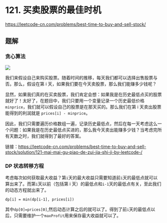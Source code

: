 # 121. 买卖股票的最佳时机

https://leetcode-cn.com/problems/best-time-to-buy-and-sell-stock/

## 题解

### 贪心算法

![](http://image.maplejoyous.cn/post/2022/04/04/202204041054033.png)

我们来假设自己来购买股票。随着时间的推移，每天我们都可以选择出售股票与否。那么，假设在第 i 天，如果我们要在今天卖股票，那么我们能赚多少钱呢？

显然，如果我们真的在买卖股票，我们肯定会想：如果我是在历史最低点买的股票就好了！太好了，在题目中，我们只要用一个变量记录一个历史最低价格 `minprice`，我们就可以假设自己的股票是在那天买的。那么我们在第 i 天卖出股票能得到的利润就是 `prices[i] - minprice`。

因此，我们只需要遍历价格数组一遍，记录历史最低点，然后在每一天考虑这么一个问题：如果我是在历史最低点买进的，那么我今天卖出能赚多少钱？当考虑完所有天数之时，我们就得到了最好的答案。

链接：https://leetcode-cn.com/problems/best-time-to-buy-and-sell-stock/solution/121-mai-mai-gu-piao-de-zui-jia-shi-ji-by-leetcode-/

### DP 状态转移方程

考虑每次如何获取最大收益？第`i`天的最大收益只需要知道前`i`天的最低点就可以算出来了。而第`i`天以前（包括第 i 天）的最低点和`i-1`天的最低点有关，至此我们的动态方程就出来了。

```
dp[i] = min(dp[i-1], prices[i])
```

其中`dp[0]=prices[0]`,然后动态计算之后的就可以了。得到了前`i`天的最低点以后，只需要维护一个`maxProfit`用来保存最大收益就可以了。
